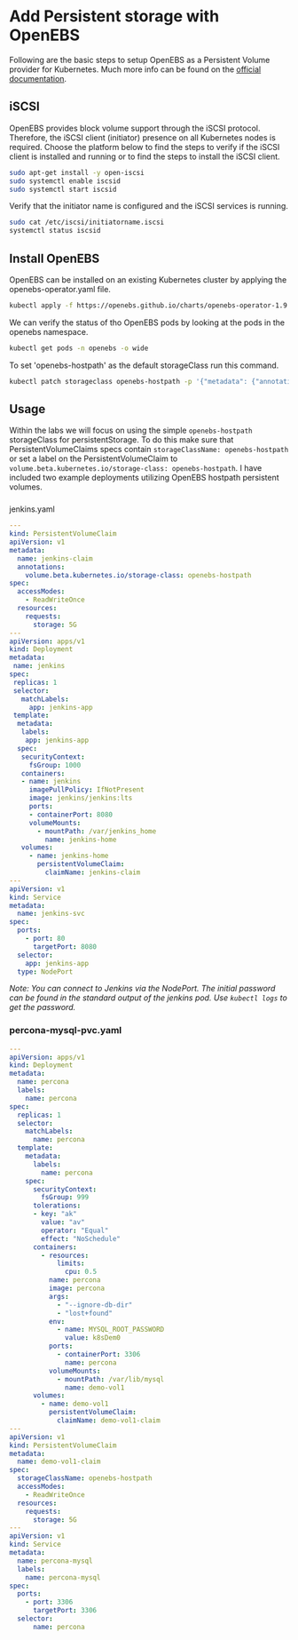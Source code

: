 # Add Persistent storage with OpenEBS

Following are the basic steps to setup OpenEBS as a Persistent Volume provider for Kubernetes.  Much more info can be found on the [official documentation](https://docs.openebs.io/).

## iSCSI
OpenEBS provides block volume support through the iSCSI protocol. Therefore, the iSCSI client (initiator) presence on all Kubernetes nodes is required. Choose the platform below to find the steps to verify if the iSCSI client is installed and running or to find the steps to install the iSCSI client.

```bash
sudo apt-get install -y open-iscsi
sudo systemctl enable iscsid
sudo systemctl start iscsid
```

Verify that the initiator name is configured and the iSCSI services is running.
```bash
sudo cat /etc/iscsi/initiatorname.iscsi
systemctl status iscsid
```
## Install OpenEBS

OpenEBS can be installed on an existing Kubernetes cluster by applying the openebs-operator.yaml file.
```bash
kubectl apply -f https://openebs.github.io/charts/openebs-operator-1.9.0.yaml
```

We can verify the status of tho OpenEBS pods by looking at the pods in the openebs namespace.
```bash
kubectl get pods -n openebs -o wide
```

To set 'openebs-hostpath' as the default storageClass run this command.
```bash
kubectl patch storageclass openebs-hostpath -p '{"metadata": {"annotations":{"storageclass.kubernetes.io/is-default-class":"true"}}}'
```

## Usage

Within the labs we will focus on using the simple `openebs-hostpath` storageClass for persistentStorage.  To do this make sure that PersistentVolumeClaims specs contain `storageClassName: openebs-hostpath` or set a label on the PersistentVolumeClaim to `volume.beta.kubernetes.io/storage-class: openebs-hostpath`.  I have included two example deployments utilizing OpenEBS hostpath persistent volumes.


###
jenkins.yaml
```yaml
---
kind: PersistentVolumeClaim
apiVersion: v1
metadata:
  name: jenkins-claim
  annotations:
    volume.beta.kubernetes.io/storage-class: openebs-hostpath
spec:
  accessModes:
    - ReadWriteOnce
  resources:
    requests:
      storage: 5G
---
apiVersion: apps/v1
kind: Deployment
metadata:
 name: jenkins
spec:
 replicas: 1
 selector:
   matchLabels:
     app: jenkins-app
 template:
  metadata:
   labels:
    app: jenkins-app
  spec:
   securityContext:
     fsGroup: 1000
   containers:
   - name: jenkins
     imagePullPolicy: IfNotPresent
     image: jenkins/jenkins:lts
     ports:
     - containerPort: 8080
     volumeMounts:  
       - mountPath: /var/jenkins_home
         name: jenkins-home
   volumes:
     - name: jenkins-home
       persistentVolumeClaim:
         claimName: jenkins-claim
---
apiVersion: v1
kind: Service
metadata:
  name: jenkins-svc
spec:
  ports:
    - port: 80
      targetPort: 8080
  selector:
    app: jenkins-app
  type: NodePort
```

_Note: You can connect to Jenkins via the NodePort.  The initial password can be found in the standard output of the jenkins pod.  Use `kubectl logs` to get the password._

### percona-mysql-pvc.yaml
```yaml
---
apiVersion: apps/v1
kind: Deployment
metadata:
  name: percona
  labels:
    name: percona
spec:
  replicas: 1
  selector:
    matchLabels:
      name: percona
  template:
    metadata:
      labels:
        name: percona
    spec:
      securityContext:
        fsGroup: 999
      tolerations:
      - key: "ak"
        value: "av"
        operator: "Equal"
        effect: "NoSchedule"
      containers:
        - resources:
            limits:
              cpu: 0.5
          name: percona
          image: percona
          args:
            - "--ignore-db-dir"
            - "lost+found"
          env:
            - name: MYSQL_ROOT_PASSWORD
              value: k8sDem0
          ports:
            - containerPort: 3306
              name: percona
          volumeMounts:
            - mountPath: /var/lib/mysql
              name: demo-vol1
      volumes:
        - name: demo-vol1
          persistentVolumeClaim:
            claimName: demo-vol1-claim
---
apiVersion: v1
kind: PersistentVolumeClaim
metadata:
  name: demo-vol1-claim
spec:
  storageClassName: openebs-hostpath
  accessModes:
    - ReadWriteOnce
  resources:
    requests:
      storage: 5G
---
apiVersion: v1
kind: Service
metadata:
  name: percona-mysql
  labels:
    name: percona-mysql
spec:
  ports:
    - port: 3306
      targetPort: 3306
  selector:
      name: percona
```
